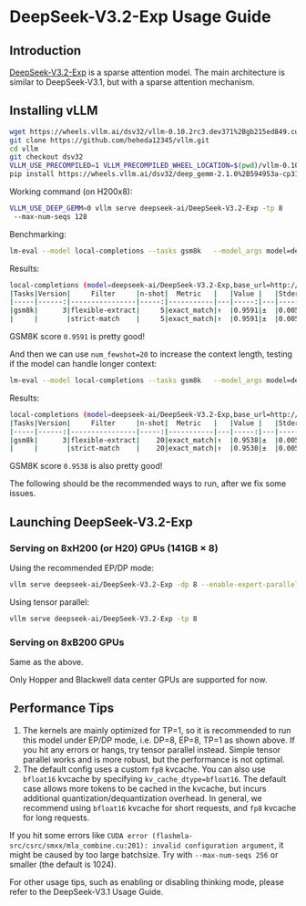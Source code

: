 # DeepSeek-V3.2-Exp Usage Guide

## Introduction
[DeepSeek-V3.2-Exp](https://huggingface.co/deepseek-ai/DeepSeek-V3.2-Exp) is a sparse attention model. The main architecture is similar to DeepSeek-V3.1, but with a sparse attention mechanism.

## Installing vLLM

```bash
wget https://wheels.vllm.ai/dsv32/vllm-0.10.2rc3.dev371%2Bgb215ed849.cu129-cp38-abi3-linux_x86_64.whl
git clone https://github.com/heheda12345/vllm.git
cd vllm
git checkout dsv32
VLLM_USE_PRECOMPILED=1 VLLM_PRECOMPILED_WHEEL_LOCATION=$(pwd)/vllm-0.10.2rc3.dev371+gb215ed849.cu129-cp38-abi3-linux_x86_64.whl uv pip install -vvv -e .
pip install https://wheels.vllm.ai/dsv32/deep_gemm-2.1.0%2B594953a-cp312-cp312-linux_x86_64.whl
```

Working command (on H200x8):

```bash
VLLM_USE_DEEP_GEMM=0 vllm serve deepseek-ai/DeepSeek-V3.2-Exp -tp 8 
 --max-num-seqs 128
```

Benchmarking:

```bash
lm-eval --model local-completions --tasks gsm8k   --model_args model=deepseek-ai/DeepSeek-V3.2-Exp,base_url=http://127.0.0.1:8000/v1/completions,num_concurrent=100,max_retries=3,tokenized_requests=False
```

Results:

```bash
local-completions (model=deepseek-ai/DeepSeek-V3.2-Exp,base_url=http://127.0.0.1:8000/v1/completions,num_concurrent=100,max_retries=3,tokenized_requests=False), gen_kwargs: (None), limit: None, num_fewshot: None, batch_size: 1
|Tasks|Version|     Filter     |n-shot|  Metric   |   |Value |   |Stderr|
|-----|------:|----------------|-----:|-----------|---|-----:|---|-----:|
|gsm8k|      3|flexible-extract|     5|exact_match|↑  |0.9591|±  |0.0055|
|     |       |strict-match    |     5|exact_match|↑  |0.9591|±  |0.0055|
```

GSM8K score `0.9591` is pretty good!

And then we can use `num_fewshot=20` to increase the context length, testing if the model can handle longer context:

```bash
lm-eval --model local-completions --tasks gsm8k   --model_args model=deepseek-ai/DeepSeek-V3.2-Exp,base_url=http://127.0.0.1:8000/v1/completions,num_concurrent=100,max_retries=3,tokenized_requests=False --num_fewshot 20
```

Results:

```bash
local-completions (model=deepseek-ai/DeepSeek-V3.2-Exp,base_url=http://127.0.0.1:8000/v1/completions,num_concurrent=100,max_retries=3,tokenized_requests=False), gen_kwargs: (None), limit: None, num_fewshot: 20, batch_size: 1
|Tasks|Version|     Filter     |n-shot|  Metric   |   |Value |   |Stderr|
|-----|------:|----------------|-----:|-----------|---|-----:|---|-----:|
|gsm8k|      3|flexible-extract|    20|exact_match|↑  |0.9538|±  |0.0058|
|     |       |strict-match    |    20|exact_match|↑  |0.9530|±  |0.0058|
```

GSM8K score `0.9538` is also pretty good!

The following should be the recommended ways to run, after we fix some issues.

## Launching DeepSeek-V3.2-Exp

### Serving on 8xH200 (or H20) GPUs (141GB × 8)

Using the recommended EP/DP mode:

```bash
vllm serve deepseek-ai/DeepSeek-V3.2-Exp -dp 8 --enable-expert-parallel
```

Using tensor parallel:

```bash
vllm serve deepseek-ai/DeepSeek-V3.2-Exp -tp 8
```

### Serving on 8xB200 GPUs

Same as the above.

Only Hopper and Blackwell data center GPUs are supported for now.

## Performance Tips

1. The kernels are mainly optimized for TP=1, so it is recommended to run this model under EP/DP mode, i.e. DP=8, EP=8, TP=1 as shown above. If you hit any errors or hangs, try tensor parallel instead. Simple tensor parallel works and is more robust, but the performance is not optimal.
2. The default config uses a custom `fp8` kvcache. You can also use `bfloat16` kvcache by specifying `kv_cache_dtype=bfloat16`. The default case allows more tokens to be cached in the kvcache, but incurs additional quantization/dequantization overhead. In general, we recommend using `bfloat16` kvcache for short requests, and `fp8` kvcache for long requests.

If you hit some errors like `CUDA error (flashmla-src/csrc/smxx/mla_combine.cu:201): invalid configuration argument`, it might be caused by too large batchsize. Try with `--max-num-seqs 256` or smaller (the default is 1024).

For other usage tips, such as enabling or disabling thinking mode, please refer to the DeepSeek-V3.1 Usage Guide.
